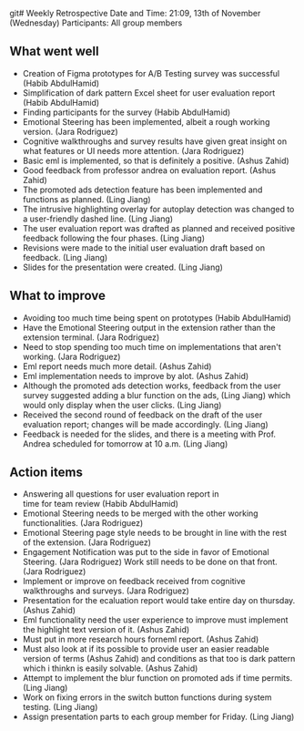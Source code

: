 git# Weekly Retrospective
Date and Time: 21:09, 13th of November (Wednesday)
Participants: All group members

## What went well

- Creation of Figma prototypes for A/B Testing survey was successful (Habib AbdulHamid)
- Simplification of dark pattern Excel sheet for user evaluation report (Habib AbdulHamid)
- Finding participants for the survey (Habib AbdulHamid)
- Emotional Steering has been implemented, albeit a rough working version. (Jara Rodriguez)
- Cognitive walkthroughs and survey results have given great insight on what features or UI needs more attention. (Jara Rodriguez)
- Basic eml is implemented, so that is definitely a positive. (Ashus Zahid)
- Good feedback from professor andrea on evaluation report. (Ashus Zahid)
- The promoted ads detection feature has been implemented and functions as planned. (Ling Jiang)
- The intrusive highlighting overlay for autoplay detection was changed to a user-friendly dashed line. (Ling Jiang)
- The user evaluation report was drafted as planned and received positive feedback following the four phases. (Ling Jiang)
- Revisions were made to the initial user evaluation draft based on feedback. (Ling Jiang)
- Slides for the presentation were created. (Ling Jiang)

## What to improve

- Avoiding too much time being spent on prototypes (Habib AbdulHamid)
- Have the Emotional Steering output in the extension rather than the extension terminal. (Jara Rodriguez)
- Need to stop spending too much time on implementations that aren't working. (Jara Rodriguez)
- Eml report needs much more detail. (Ashus Zahid)
- Eml implementation needs to improve by alot. (Ashus Zahid)
- Although the promoted ads detection works, feedback from the user survey suggested adding a blur function on the ads, (Ling Jiang)
  which would only display when the user clicks. (Ling Jiang)
- Received the second round of feedback on the draft of the user evaluation report; changes will be made accordingly. (Ling Jiang)
- Feedback is needed for the slides, and there is a meeting with Prof. Andrea scheduled for tomorrow at 10 a.m. (Ling Jiang)

## Action items

- Answering all questions for user evaluation report in time for team review (Habib AbdulHamid)
- Emotional Steering needs to be merged with the other working functionalities. (Jara Rodriguez)
- Emotional Steering page style needs to be brought in line with the rest of the extension. (Jara Rodriguez)
- Engagement Notification was put to the side in favor of Emotional Steering. (Jara Rodriguez)
  Work still needs to be done on that front. (Jara Rodriguez)
- Implement or improve on feedback received from cognitive walkthroughs and surveys. (Jara Rodriguez)
- Presentation for the ecaluation report would take entire day on thursday. (Ashus Zahid)
- Eml functionality need the user experience to improve must implement the highlight text version of it. (Ashus Zahid)
- Must put in more research hours forneml report. (Ashus Zahid)
- Must also look at if its possible to provide user an easier readable version of terms (Ashus Zahid)
  and conditions as that too is dark pattern which i thinkn is easily solvable. (Ashus Zahid)
- Attempt to implement the blur function on promoted ads if time permits. (Ling Jiang)
- Work on fixing errors in the switch button functions during system testing. (Ling Jiang)
- Assign presentation parts to each group member for Friday. (Ling Jiang)
